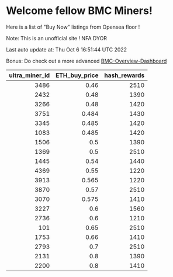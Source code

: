 # Welcome fellow BMC Miners!
Here is a list of "Buy Now" listings from Opensea floor !

Note: This is an unofficial site ! NFA DYOR

Last auto update at: Thu Oct  6 16:51:44 UTC 2022

Bonus: Do check out a more advanced [BMC-Overview-Dashboard](https://dune.com/defifunk/BMC-Overview-Dashboard)


|   ultra_miner_id |   ETH_buy_price |   hash_rewards |
|-----------------:|----------------:|---------------:|
|             3486 |           0.46  |           2510 |
|             2432 |           0.48  |           1390 |
|             3266 |           0.48  |           1420 |
|             3751 |           0.484 |           1430 |
|             3345 |           0.485 |           1420 |
|             1083 |           0.485 |           1420 |
|             1506 |           0.5   |           1390 |
|             1369 |           0.5   |           2510 |
|             1445 |           0.54  |           1440 |
|             4369 |           0.55  |           1220 |
|             3913 |           0.565 |           1220 |
|             3870 |           0.57  |           2510 |
|             3070 |           0.575 |           1410 |
|             3227 |           0.6   |           1560 |
|             2736 |           0.6   |           1210 |
|              101 |           0.65  |           2510 |
|             1753 |           0.66  |           1410 |
|             2793 |           0.7   |           2510 |
|             2131 |           0.8   |           1390 |
|             2200 |           0.8   |           1410 |